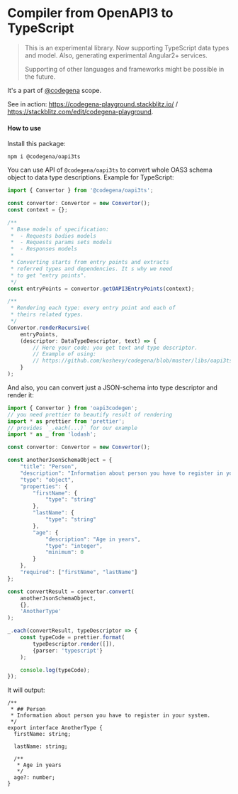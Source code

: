 # Compiler from OpenAPI3 to TypeScript

> This is an experimental library. Now supporting TypeScript data types and model. Also, generating experimental Angular2+ services.
>
> Supporting of other languages and frameworks might be possible in the future.


It's a part of [@codegena](https://github.com/koshevy/codegena) scope.

See in action: https://codegena-playground.stackblitz.io/ / https://stackblitz.com/edit/codegena-playground.

#### How to use

Install this package:

```
npm i @codegena/oapi3ts
```


You can use API of `@codegena/oapi3ts` to convert whole OAS3 schema object to data type descriptions. Example for TypeScript:

```typescript
import { Convertor } from '@codegena/oapi3ts';

const convertor: Convertor = new Convertor();
const context = {};

/**
 * Base models of specification:
 *  - Requests bodies models
 *  - Requests params sets models
 *  - Responses models
 *
 * Converting starts from entry points and extracts
 * referred types and dependencies. It s why we need
 * to get "entry points". 
 */
const entryPoints = convertor.getOAPI3EntryPoints(context);

/**
 * Rendering each type: every entry point and each of
 * theirs related types.
 */
Convertor.renderRecursive(
    entryPoints,
    (descriptor: DataTypeDescriptor, text) => {
        // Here your code: you get text and type descriptor.
        // Example of using: 
        // https://github.com/koshevy/codegena/blob/master/libs/oapi3ts-cli/src/abstract-application.ts#L57
    }
);
```

And also, you can convert just a JSON-schema into type descriptor and render it:

```typescript
import { Convertor } from 'oapi3codegen';
// you need prettier to beautify result of rendering
import * as prettier from 'prettier';
// provides `_.each(...)` for our example
import * as _ from 'lodash';

const convertor: Convertor = new Convertor();

const anotherJsonSchemaObject = {
    "title": "Person",
    "description": "Information about person you have to register in your system.",
    "type": "object",
    "properties": {
        "firstName": {
            "type": "string"
        },
        "lastName": {
            "type": "string"
        },
        "age": {
            "description": "Age in years",
            "type": "integer",
            "minimum": 0
        }
    },
    "required": ["firstName", "lastName"]
};

const convertResult = convertor.convert(
    anotherJsonSchemaObject,
    {},
    'AnotherType'
);

_.each(convertResult, typeDescriptor => {
    const typeCode = prettier.format(
        typeDescriptor.render([]),
        {parser: 'typescript'}
    );

    console.log(typeCode);
});
```

It will output:

```plaintext
/**
 * ## Person
 * Information about person you have to register in your system.
 */
export interface AnotherType {
  firstName: string;

  lastName: string;

  /**
   * Age in years
   */
  age?: number;
}
```
